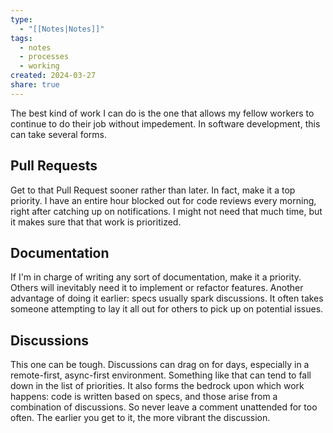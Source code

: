 ```yaml
---
type:
  - "[[Notes|Notes]]"
tags:
  - notes
  - processes
  - working
created: 2024-03-27
share: true
---
```


The best kind of work I can do is the one that allows my fellow workers to continue to do their job without impedement.  In software development, this can take several forms.

## Pull Requests

Get to that Pull Request sooner rather than later. In fact, make it a top priority. I have an entire hour blocked out for code reviews every morning, right after catching up on notifications. I might not need that much time, but it makes sure that that work is prioritized.

## Documentation

If I'm in charge of writing any sort of documentation, make it a priority. Others will inevitably need it to implement or refactor features. Another advantage of doing it earlier: specs usually spark discussions. It often takes someone attempting to lay it all out for others to pick up on potential issues.

## Discussions

This one can be tough. Discussions can drag on for days, especially in a remote-first, async-first environment. Something like that can tend to fall down in the list of priorities. It also forms the bedrock upon which work happens: code is written based on specs, and those arise from a combination of discussions. So never leave a comment unattended for too often. The earlier you get to it, the more vibrant the discussion.